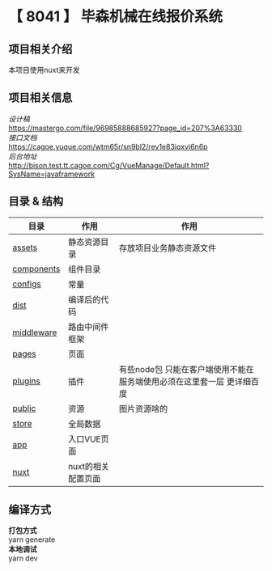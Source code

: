 
# 【 8041 】 毕森机械在线报价系统

## 项目相关介绍
本项目使用nuxt来开发

## 项目相关信息
*设计稿*  
https://mastergo.com/file/96985888685927?page_id=207%3A63330  
*接口文档*   
https://cagoe.yuque.com/wtm65r/sn9bl2/rev1e83iqxvi6n6p  
*后台地址*  
http://bison.test.tt.cagoe.com/Cg/VueManage/Default.html?SysName=javaframework

<!--  8041 毕森机械在线报价系统 -->
## 目录 & 结构

| 目录 | 作用 | 作用 |
| --- | ---- | ---- |
| [assets](./assets/README.md) | 静态资源目录 | 存放项目业务静态资源文件
| [components](./components/README.md) | 组件目录
| [configs](./configs/README.md) | 常量 | 
| [dist](./dist) | 编译后的代码 |
| [middleware](./middleware/README.md) | 路由中间件框架 |
| [pages](./pages/README.md) | 页面 |
| [plugins](./plugins/README.md) | 插件 | 有些node包 只能在客户端使用不能在服务端使用必须在这里套一层 更详细百度
| [public](./public) | 资源 | 图片资源啥的
| [store](./store/README.md) | 全局数据
| [app](./app.vue) | 入口VUE页面
| [nuxt](./nuxt.config.ts) | nuxt的相关配置页面


## 编译方式
**打包方式**  
yarn generate  
**本地调试**  
yarn dev

 



